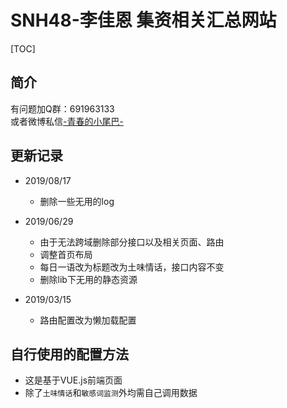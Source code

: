# SNH48-李佳恩 集资相关汇总网站
[TOC]
## 简介
有问题加Q群：691963133<br>
或者微博私信[-青春的小尾巴-](https://weibo.com/amber0401)

## 更新记录
- 2019/08/17
    - 删除一些无用的log

- 2019/06/29
    - 由于无法跨域删除部分接口以及相关页面、路由
    - 调整首页布局
    - 每日一语改为标题改为土味情话，接口内容不变
    - 删除lib下无用的静态资源
    
- 2019/03/15
    - 路由配置改为懒加载配置
    
## 自行使用的配置方法

- 这是基于VUE.js前端页面
- 除了`土味情话`和`敏感词监测`外均需自己调用数据